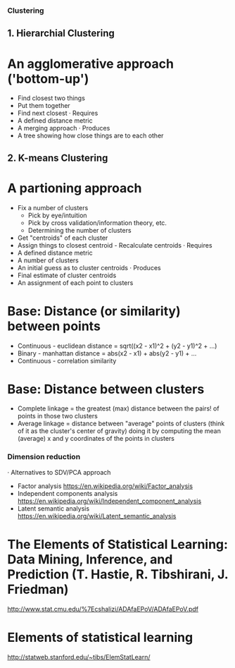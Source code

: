 ### Clustering
## 1. Hierarchial Clustering
# An agglomerative approach ('bottom-up')
  - Find closest two things
  - Put them together
  - Find next closest
· Requires
  - A defined distance metric
  - A merging approach
· Produces
  - A tree showing how close things are to each other

## 2. K-means Clustering
# A partioning approach
  - Fix a number of clusters
    * Pick by eye/intuition
    * Pick by cross validation/information theory, etc.
    * Determining the number of clusters
  - Get "centroids" of each cluster
  - Assign things to closest centroid - Recalculate centroids
· Requires
  - A defined distance metric
  - A number of clusters
  - An initial guess as to cluster centroids
· Produces
  - Final estimate of cluster centroids
  - An assignment of each point to clusters

# Base: Distance (or similarity) between points 
  - Continuous - euclidean distance
      = sqrt((x2 - x1)^2 + (y2 - y1)^2 + ...)
  - Binary - manhattan distance
      = abs(x2 - x1) + abs(y2 - y1) + ...
  - Continuous - correlation similarity
  
# Base: Distance between clusters
  - Complete linkage
      = the greatest (max) distance between the pairs! of points in those two clusters
  - Average linkage
      = distance between "average" points of clusters (think of it as the cluster's center of gravity)
        doing it by computing the mean (average) x and y coordinates of the points in clusters

### Dimension reduction
· Alternatives to SDV/PCA approach
  - Factor analysis
      https://en.wikipedia.org/wiki/Factor_analysis
  - Independent components analysis
      https://en.wikipedia.org/wiki/Independent_component_analysis
  - Latent semantic analysis
      https://en.wikipedia.org/wiki/Latent_semantic_analysis

# The Elements of Statistical Learning: Data Mining, Inference, and Prediction (T. Hastie, R. Tibshirani, J. Friedman)
  http://www.stat.cmu.edu/%7Ecshalizi/ADAfaEPoV/ADAfaEPoV.pdf

# Elements of statistical learning
  http://statweb.stanford.edu/~tibs/ElemStatLearn/




